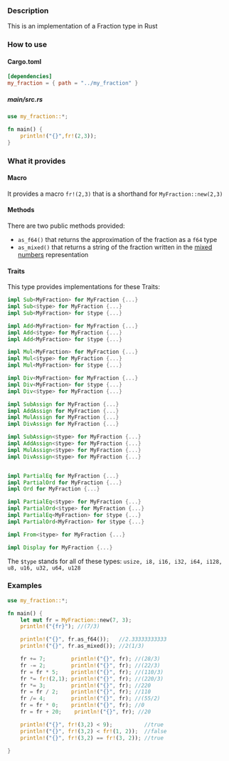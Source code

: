 ### Description
This is an implementation of a Fraction type in Rust

### How to use
#### Cargo.toml
```toml
[dependencies]
my_fraction = { path = "../my_fraction" }
```
##### main/src.rs
```rust
use my_fraction::*;

fn main() {
    println!("{}",fr!(2,3));
}
```
### What it provides
#### Macro
It provides a macro `fr!(2,3)` that is a shorthand for `MyFraction::new(2,3)` 
#### Methods
There are two public methods provided:
- `as_f64()` that returns the approximation of the fraction as a `f64` type
- `as_mixed()` that returns a string of the fraction written in the [mixed numbers](https://en.wikipedia.org/wiki/Fraction#Mixed_numbers) representation 
#### Traits
This type provides implementations for these Traits:
```rust 
impl Sub<MyFraction> for MyFraction {...}
impl Sub<$type> for MyFraction {...}
impl Sub<MyFraction> for $type {...}

impl Add<MyFraction> for MyFraction {...}
impl Add<$type> for MyFraction {...}
impl Add<MyFraction> for $type {...}

impl Mul<MyFraction> for MyFraction {...}
impl Mul<$type> for MyFraction {...}
impl Mul<MyFraction> for $type {...}

impl Div<MyFraction> for MyFraction {...}
impl Div<MyFraction> for $type {...}
impl Div<$type> for MyFraction {...}

impl SubAssign for MyFraction {...}
impl AddAssign for MyFraction {...}
impl MulAssign for MyFraction {...}
impl DivAssign for MyFraction {...}

impl SubAssign<$type> for MyFraction {...}
impl AddAssign<$type> for MyFraction {...}
impl MulAssign<$type> for MyFraction {...}
impl DivAssign<$type> for MyFraction {...}


impl PartialEq for MyFraction {...}
impl PartialOrd for MyFraction {...}
impl Ord for MyFraction {...}

impl PartialEq<$type> for MyFraction {...}
impl PartialOrd<$type> for MyFraction {...}
impl PartialEq<MyFraction> for $type {...}
impl PartialOrd<MyFraction> for $type {...}

impl From<$type> for MyFraction {...}

impl Display for MyFraction {...}
```
The `$type` stands for all of these types: `usize, i8, i16, i32, i64, i128, u8, u16, u32, u64, u128`

### Examples
```rust
use my_fraction::*;

fn main() {
    let mut fr = MyFraction::new(7, 3);
    println!("{fr}"); //(7/3)

    println!("{}", fr.as_f64());   //2.33333333333
    println!("{}", fr.as_mixed()); //2(1/3)

    fr += 7;        println!("{}", fr); //(28/3)
    fr -= 2;        println!("{}", fr); //(22/3)
    fr = fr * 5;    println!("{}", fr); //(110/3)
    fr *= fr!(2,1); println!("{}", fr); //(220/3)
    fr *= 3;        println!("{}", fr); //220
    fr = fr / 2;    println!("{}", fr); //110
    fr /= 4;        println!("{}", fr); //(55/2)
    fr = fr * 0;    println!("{}", fr); //0
    fr = fr + 20;    println!("{}", fr); //20

    println!("{}", fr!(3,2) < 9);          //true
    println!("{}", fr!(3,2) < fr!(1, 2));  //false
    println!("{}", fr!(3,2) == fr!(3, 2)); //true

}
```
